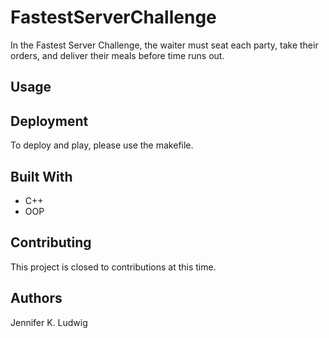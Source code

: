 # FastestServerChallenge
In the Fastest Server Challenge, the waiter must seat each party, take their orders, and deliver their meals before time runs out.

## Usage


## Deployment
To deploy and play, please use the makefile.

## Built With
* C++
* OOP

## Contributing
This project is closed to contributions at this time.

## Authors
Jennifer K. Ludwig
